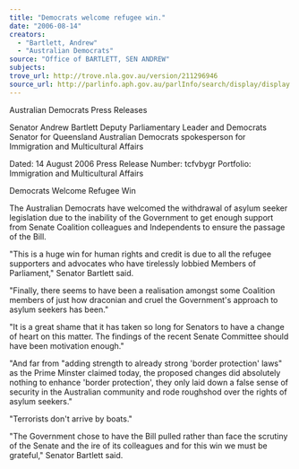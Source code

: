```yaml
---
title: "Democrats welcome refugee win."
date: "2006-08-14"
creators:
  - "Bartlett, Andrew"
  - "Australian Democrats"
source: "Office of BARTLETT, SEN ANDREW"
subjects:
trove_url: http://trove.nla.gov.au/version/211296946
source_url: http://parlinfo.aph.gov.au/parlInfo/search/display/display.w3p;query=Id%3A%22media/pressrel/NOKK6%22
---
```


 Australian Democrats Press Releases

 Senator Andrew Bartlett  Deputy Parliamentary Leader and Democrats Senator for  Queensland  Australian Democrats spokesperson for Immigration and  Multicultural Affairs

 Dated: 14 August 2006  Press Release Number: tcfvbygr  Portfolio: Immigration and Multicultural Affairs 

 Democrats Welcome Refugee Win

 The Australian Democrats have welcomed the withdrawal of asylum seeker legislation due to the  inability of the Government to get enough support from Senate Coalition colleagues and Independents to  ensure the passage of the Bill.    

 "This is a huge win for human rights and credit is due to all the refugee supporters and advocates who  have tirelessly lobbied Members of Parliament," Senator Bartlett said.   

 "Finally, there seems to have been a realisation amongst some Coalition members of just how draconian  and cruel the Government's approach to asylum seekers has been."   

 "It is a great shame that it has taken so long for Senators to have a change of heart on this matter. The  findings of the recent Senate Committee should have been motivation enough."   

 "And far from "adding strength to already strong 'border protection' laws" as the Prime Minster claimed  today, the proposed changes did absolutely nothing to enhance 'border protection', they only laid down a  false sense of security in the Australian community and rode roughshod over the rights of asylum  seekers."    

 "Terrorists don't arrive by boats."   

 "The Government chose to have the Bill pulled rather than face the scrutiny of the Senate and the ire of  its colleagues and for this win we must be grateful," Senator Bartlett said. 

